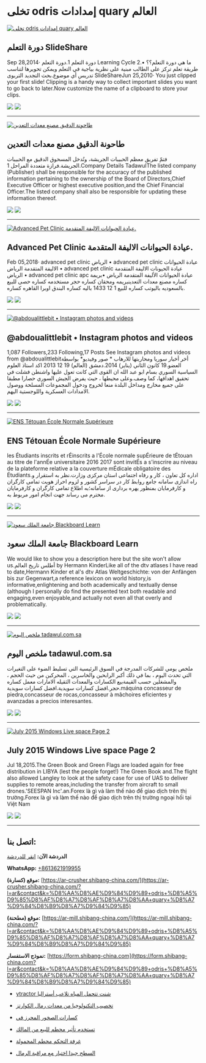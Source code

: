 # تخلى odris إمدادات quary العالم

<a href="https://swt.shibang-china.com/?l=ar&img&k=%D8%AA%D8%AE%D9%84%D9%89+odris+%D8%A5%D9%85%D8%AF%D8%A7%D8%AF%D8%A7%D8%AA+quary+%D8%A7%D9%84%D8%B9%D8%A7%D9%84%D9%85" target="_blank">![تخلى odris إمدادات quary العالم](http://static.shibang-china.com/all-800x300/1446.jpg)</a>

## دورة التعلم SlideShare
Sep 28,2014· دورة التعلم 1.دورة التعلم Learning Cycle 2.ما هي دورة التعلم؟؟ • طريقة تعلم تركز على الطالب مبنية على نظرية بياجية في التعلم ويمكن تحويرها لتناسب تدريس أي موضوع.بحث التجديد التربوى SlideShareJun 25,2010· You just clipped your first slide! Clipping is a handy way to collect important slides you want to go back to later.Now customize the name of a clipboard to store your clips.


<a href="https://whatsapp.shibangsoft.com/WhatsApp.php" target="_blank" title="WhatsApp">![](http://static.shibang-china.com/icon/whatsapp.png)</a> <a href="https://swt.shibang-china.com/?l=ar&icon&k=%D8%AA%D8%AE%D9%84%D9%89+odris+%D8%A5%D9%85%D8%AF%D8%A7%D8%AF%D8%A7%D8%AA+quary+%D8%A7%D9%84%D8%B9%D8%A7%D9%84%D9%85" target="_blank">![](http://static.shibang-china.com/icon/chat-ar.png)</a>

---

<a href="https://swt.shibang-china.com/?l=ar&img&k=%D8%AA%D8%AE%D9%84%D9%89+odris+%D8%A5%D9%85%D8%AF%D8%A7%D8%AF%D8%A7%D8%AA+quary+%D8%A7%D9%84%D8%B9%D8%A7%D9%84%D9%85" target="_blank">![طاحونة الدقيق مصنع معدات التعدين](http://static.shibang-china.com/all-800x300/269.jpg)</a>

## طاحونة الدقيق مصنع معدات التعدين
فتمّ تفريق معظم الحبيبات الجريشة، وتُدخل المسحوق الدقيق مع الحبيبات الجريشة.فرازة متعددة المراحل 1.Company Details TadawulThe listed company (Publisher) shall be responsible for the accuracy of the published information pertaining to the ownership of the Board of Directors,Chief Executive Officer or highest executive position,and the Chief Financial Officer.The listed company shall also be responsible for updating these information thereof.


<a href="https://whatsapp.shibangsoft.com/WhatsApp.php" target="_blank" title="WhatsApp">![](http://static.shibang-china.com/icon/whatsapp.png)</a> <a href="https://swt.shibang-china.com/?l=ar&icon&k=%D8%AA%D8%AE%D9%84%D9%89+odris+%D8%A5%D9%85%D8%AF%D8%A7%D8%AF%D8%A7%D8%AA+quary+%D8%A7%D9%84%D8%B9%D8%A7%D9%84%D9%85" target="_blank">![](http://static.shibang-china.com/icon/chat-ar.png)</a>

---

<a href="https://swt.shibang-china.com/?l=ar&img&k=%D8%AA%D8%AE%D9%84%D9%89+odris+%D8%A5%D9%85%D8%AF%D8%A7%D8%AF%D8%A7%D8%AA+quary+%D8%A7%D9%84%D8%B9%D8%A7%D9%84%D9%85" target="_blank">![Advanced Pet Clinic عيادة الحيوانات الاليفة المتقدمة.](http://static.shibang-china.com/all-800x300/193.jpg)</a>

## Advanced Pet Clinic عيادة الحيوانات الاليفة المتقدمة.
Feb 05,2018· advanced pet clinic الرياض • advanced pet clinic عيادة الحيوانات الاليفة المتقدمة الرياض • advanced pet clinic عيادة الحيونات الاليفة المتقدمة الرياض • advanced pet clinic apc عيادة الحيوانات الأليفة المتقدمة الرياض •بريمة كساره مصنع معدات التعدينبريمه ومحقان كساره حجر مستخدمه كساره حصى للبيع بالسعوديه باليوتب كساره للبيع 1 12 1433 باليه كساره البندق اوبرا القاهره كساره.


<a href="https://whatsapp.shibangsoft.com/WhatsApp.php" target="_blank" title="WhatsApp">![](http://static.shibang-china.com/icon/whatsapp.png)</a> <a href="https://swt.shibang-china.com/?l=ar&icon&k=%D8%AA%D8%AE%D9%84%D9%89+odris+%D8%A5%D9%85%D8%AF%D8%A7%D8%AF%D8%A7%D8%AA+quary+%D8%A7%D9%84%D8%B9%D8%A7%D9%84%D9%85" target="_blank">![](http://static.shibang-china.com/icon/chat-ar.png)</a>

---

<a href="https://swt.shibang-china.com/?l=ar&img&k=%D8%AA%D8%AE%D9%84%D9%89+odris+%D8%A5%D9%85%D8%AF%D8%A7%D8%AF%D8%A7%D8%AA+quary+%D8%A7%D9%84%D8%B9%D8%A7%D9%84%D9%85" target="_blank">![@abdoualittlebit • Instagram photos and videos](http://static.shibang-china.com/all-800x300/29.jpg)</a>

## @abdoualittlebit • Instagram photos and videos
1,087 Followers,233 Following,17 Posts See Instagram photos and videos from @abdoualittlebitأخر أخبار سوريا ومحاربتها للارهاب * صور وفيديو* بواسطة العضو.19 كانون الثاني (يناير) 2014.دمشق (العالم) 19 12 2013 اكد استاذ العلوم السياسية السوري بسام ابو عبد الله ان القوى التي كانت تعول عليها واشنطن فشلت في تحقيق اهدافها، كما وصف.وعلى محيطها ، حيث يفرض الجيش السوري حصارا مطبقا على جميع مخارج ومداخل البلدة منعا لخروج ودخول المجموعات المسلحة ووصول الامدادات العسكرية واللوجستية اليهم.


<a href="https://whatsapp.shibangsoft.com/WhatsApp.php" target="_blank" title="WhatsApp">![](http://static.shibang-china.com/icon/whatsapp.png)</a> <a href="https://swt.shibang-china.com/?l=ar&icon&k=%D8%AA%D8%AE%D9%84%D9%89+odris+%D8%A5%D9%85%D8%AF%D8%A7%D8%AF%D8%A7%D8%AA+quary+%D8%A7%D9%84%D8%B9%D8%A7%D9%84%D9%85" target="_blank">![](http://static.shibang-china.com/icon/chat-ar.png)</a>

---

<a href="https://swt.shibang-china.com/?l=ar&img&k=%D8%AA%D8%AE%D9%84%D9%89+odris+%D8%A5%D9%85%D8%AF%D8%A7%D8%AF%D8%A7%D8%AA+quary+%D8%A7%D9%84%D8%B9%D8%A7%D9%84%D9%85" target="_blank">![ENS Tétouan École Normale Supérieure](http://static.shibang-china.com/all-800x300/1437.jpg)</a>

## ENS Tétouan École Normale Supérieure
les Étudiants inscrits et rÉinscrits a l'École normale supÉrieure de tÉtouan au titre de l'annÉe universitaire 2016 2017 sont invitÉs a s'inscrire au niveau de la plateforme relative a la couverture mÉdicale obligatoire des Étudiants.اداره کل تعاون ، کار و رفاه اجتماعی استان مرکزی وزارت.نظر به استقرار و راه اندازی سامانه جامع روابط کار در سراسر کشور و لزوم احراز هویت تمامی کارگران و کارفرمایان بمنظور یهره برداری از سامانه؛به اطلاع تمامی کارگران و کارفرمایان محترم می رساند جهت انجام امور مربوط به.


<a href="https://whatsapp.shibangsoft.com/WhatsApp.php" target="_blank" title="WhatsApp">![](http://static.shibang-china.com/icon/whatsapp.png)</a> <a href="https://swt.shibang-china.com/?l=ar&icon&k=%D8%AA%D8%AE%D9%84%D9%89+odris+%D8%A5%D9%85%D8%AF%D8%A7%D8%AF%D8%A7%D8%AA+quary+%D8%A7%D9%84%D8%B9%D8%A7%D9%84%D9%85" target="_blank">![](http://static.shibang-china.com/icon/chat-ar.png)</a>

---

<a href="https://swt.shibang-china.com/?l=ar&img&k=%D8%AA%D8%AE%D9%84%D9%89+odris+%D8%A5%D9%85%D8%AF%D8%A7%D8%AF%D8%A7%D8%AA+quary+%D8%A7%D9%84%D8%B9%D8%A7%D9%84%D9%85" target="_blank">![جامعة الملك سعود Blackboard Learn](http://static.shibang-china.com/all-800x300/1471.jpg)</a>

## جامعة الملك سعود Blackboard Learn
We would like to show you a description here but the site won't allow us.أطلس تاريخ العالم by Hermann KinderLike all of the dtv atlases I have read to date,Hermann Kinder et al's dtv Atlas Weltgeschichte: von der Anfängen bis zur Gegenwart,a reference lexicon on world history,is informative,enlightening and both academically and textually dense (although I personally do find the presented text both readable and engaging,even enjoyable,and actually not even all that overly and problematically.


<a href="https://whatsapp.shibangsoft.com/WhatsApp.php" target="_blank" title="WhatsApp">![](http://static.shibang-china.com/icon/whatsapp.png)</a> <a href="https://swt.shibang-china.com/?l=ar&icon&k=%D8%AA%D8%AE%D9%84%D9%89+odris+%D8%A5%D9%85%D8%AF%D8%A7%D8%AF%D8%A7%D8%AA+quary+%D8%A7%D9%84%D8%B9%D8%A7%D9%84%D9%85" target="_blank">![](http://static.shibang-china.com/icon/chat-ar.png)</a>

---

<a href="https://swt.shibang-china.com/?l=ar&img&k=%D8%AA%D8%AE%D9%84%D9%89+odris+%D8%A5%D9%85%D8%AF%D8%A7%D8%AF%D8%A7%D8%AA+quary+%D8%A7%D9%84%D8%B9%D8%A7%D9%84%D9%85" target="_blank">![ملخص اليوم tadawul.com.sa](http://static.shibang-china.com/all-800x300/1108.jpg)</a>

## ملخص اليوم tadawul.com.sa
ملخص يومي للشركات المدرجة في السوق الرئيسية التي تسليط الضوء على التغيرات التي تحدث اليوم ، بما في ذلك أكبر الرابحين والخاسرين ، المحركين من حيث الحجم ، والمشغلين حسب القيمةبيع الكسارات والمعدات الثقيله الامارات معمل كساره حجر.افضل كسارات سويدية.افضل كسارات سويدية.máquina concasseur de piedra,concasseur de rocas,concasseur à mâchoires eficientes y avanzadas a precios interesantes.


<a href="https://whatsapp.shibangsoft.com/WhatsApp.php" target="_blank" title="WhatsApp">![](http://static.shibang-china.com/icon/whatsapp.png)</a> <a href="https://swt.shibang-china.com/?l=ar&icon&k=%D8%AA%D8%AE%D9%84%D9%89+odris+%D8%A5%D9%85%D8%AF%D8%A7%D8%AF%D8%A7%D8%AA+quary+%D8%A7%D9%84%D8%B9%D8%A7%D9%84%D9%85" target="_blank">![](http://static.shibang-china.com/icon/chat-ar.png)</a>

---

<a href="https://swt.shibang-china.com/?l=ar&img&k=%D8%AA%D8%AE%D9%84%D9%89+odris+%D8%A5%D9%85%D8%AF%D8%A7%D8%AF%D8%A7%D8%AA+quary+%D8%A7%D9%84%D8%B9%D8%A7%D9%84%D9%85" target="_blank">![July 2015 Windows Live space Page 2](http://static.shibang-china.com/all-800x300/608.jpg)</a>

## July 2015 Windows Live space Page 2
Jul 18,2015.The Green Book and Green Flags are loaded again for free distribution in LIBYA (lest the people forget!) The Green Book and.The flight also allowed Langley to look at the safety case for use of UAS to deliver supplies to remote areas,including the transfer from aircraft to small drones.&#39;SEESPAN Inc&#39;.an.Forex là gì và làm thế nào để giao dịch trên thị trường.Forex là gì và làm thế nào để giao dịch trên thị trường ngoại hối tại Việt Nam


<a href="https://whatsapp.shibangsoft.com/WhatsApp.php" target="_blank" title="WhatsApp">![](http://static.shibang-china.com/icon/whatsapp.png)</a> <a href="https://swt.shibang-china.com/?l=ar&icon&k=%D8%AA%D8%AE%D9%84%D9%89+odris+%D8%A5%D9%85%D8%AF%D8%A7%D8%AF%D8%A7%D8%AA+quary+%D8%A7%D9%84%D8%B9%D8%A7%D9%84%D9%85" target="_blank">![](http://static.shibang-china.com/icon/chat-ar.png)</a>

---
## اتصل بنا:

**الدردشة الآن:** [انقر للدردشة](https://swt.shibang-china.com?l=ar&contact&k=%D8%AA%D8%AE%D9%84%D9%89+odris+%D8%A5%D9%85%D8%AF%D8%A7%D8%AF%D8%A7%D8%AA+quary+%D8%A7%D9%84%D8%B9%D8%A7%D9%84%D9%85)

**WhatsApp:**  [+8613621919955](https://whatsapp.shibangsoft.com/WhatsApp.php)

**موقع (كسارة):** [https://ar-crusher.shibang-china.com/](https://ar-crusher.shibang-china.com/?l=ar&contact&k=%D8%AA%D8%AE%D9%84%D9%89+odris+%D8%A5%D9%85%D8%AF%D8%A7%D8%AF%D8%A7%D8%AA+quary+%D8%A7%D9%84%D8%B9%D8%A7%D9%84%D9%85)

**موقع (مطحنة):** [https://ar-mill.shibang-china.com/](https://ar-mill.shibang-china.com/?l=ar&contact&k=%D8%AA%D8%AE%D9%84%D9%89+odris+%D8%A5%D9%85%D8%AF%D8%A7%D8%AF%D8%A7%D8%AA+quary+%D8%A7%D9%84%D8%B9%D8%A7%D9%84%D9%85)

**نموذج الاستفسار:** [https://form.shibang-china.com](https://form.shibang-china.com?l=ar&contact&k=%D8%AA%D8%AE%D9%84%D9%89+odris+%D8%A5%D9%85%D8%AF%D8%A7%D8%AF%D8%A7%D8%AA+quary+%D8%A7%D9%84%D8%B9%D8%A7%D9%84%D9%85)

* [ytractor شنت تتحمل المياه تلاعب أستراليا](../30/ytractor%20%D8%B4%D9%86%D8%AA%20%D8%AA%D8%AA%D8%AD%D9%85%D9%84%20%D8%A7%D9%84%D9%85%D9%8A%D8%A7%D9%87%20%D8%AA%D9%84%D8%A7%D8%B9%D8%A8%20%D8%A3%D8%B3%D8%AA%D8%B1%D8%A7%D9%84%D9%8A%D8%A7.md)

* [تخصيب التكنولوجيا من معدات رمال الكوارتز](../26/%D8%AA%D8%AE%D8%B5%D9%8A%D8%A8%20%D8%A7%D9%84%D8%AA%D9%83%D9%86%D9%88%D9%84%D9%88%D8%AC%D9%8A%D8%A7%20%D9%85%D9%86%20%D9%85%D8%B9%D8%AF%D8%A7%D8%AA%20%D8%B1%D9%85%D8%A7%D9%84%20%D8%A7%D9%84%D9%83%D9%88%D8%A7%D8%B1%D8%AA%D8%B2.md)

* [كسارات الصخور المحرز في](../30/%D9%83%D8%B3%D8%A7%D8%B1%D8%A7%D8%AA%20%D8%A7%D9%84%D8%B5%D8%AE%D9%88%D8%B1%20%D8%A7%D9%84%D9%85%D8%AD%D8%B1%D8%B2%20%D9%81%D9%8A.md)

* [تستخدم تأثير محطم للبيع من المالك](../26/%D8%AA%D8%B3%D8%AA%D8%AE%D8%AF%D9%85%20%D8%AA%D8%A3%D8%AB%D9%8A%D8%B1%20%D9%85%D8%AD%D8%B7%D9%85%20%D9%84%D9%84%D8%A8%D9%8A%D8%B9%20%D9%85%D9%86%20%D8%A7%D9%84%D9%85%D8%A7%D9%84%D9%83.md)

* [غرفة التحكم محطم المحمولة](../29/%D8%BA%D8%B1%D9%81%D8%A9%20%D8%A7%D9%84%D8%AA%D8%AD%D9%83%D9%85%20%D9%85%D8%AD%D8%B7%D9%85%20%D8%A7%D9%84%D9%85%D8%AD%D9%85%D9%88%D9%84%D8%A9.md)

* [السطح جيدا اختبار مع مراقبة الرمال](../30/%D8%A7%D9%84%D8%B3%D8%B7%D8%AD%20%D8%AC%D9%8A%D8%AF%D8%A7%20%D8%A7%D8%AE%D8%AA%D8%A8%D8%A7%D8%B1%20%D9%85%D8%B9%20%D9%85%D8%B1%D8%A7%D9%82%D8%A8%D8%A9%20%D8%A7%D9%84%D8%B1%D9%85%D8%A7%D9%84.md)